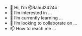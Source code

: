 - 👋 Hi, I’m @Rahul2424o
- 👀 I’m interested in ...
- 🌱 I’m currently learning ...
- 💞️ I’m looking to collaborate on ...
- 📫 How to reach me ...

<!---
Rahul2424o/Rahul2424o is a ✨ special ✨ repository because its `README.md` (this file) appears on your GitHub profile.
You can click the Preview link to take a look at your changes.
--->
